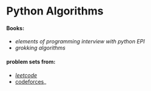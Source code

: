 # Python Algorithms

#### Books:
+ _elements of programming interview with python EPI_
+ _grokking algorithms_

#### problem sets from:
+ _[leetcode](https://leetcode.come)_
+ [codeforces](https://codeforces.com)_